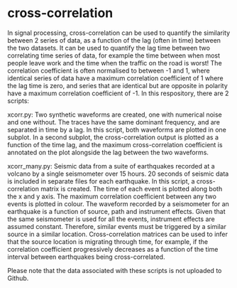 # cross-correlation
In signal processing, cross-correlation can be used to quantify the similarity between 2 series of data, as a function of the lag (often in time) between the two datasets. It can be used to quantify the lag time between two correlating time series of data, for example the time between when most people leave work and the time when the traffic on the road is worst! The correlation coefficient is often normalised to between -1 and 1, where identical series of data have a maximum correlation coefficient of 1 where the lag time is zero, and series that are identical but are opposite in polarity have a maximum correlation coefficient of -1.  In this respository, there are 2 scripts:

xcorr.py: Two synthetic waveforms are created, one with numerical noise and one without. The traces have the same dominant frequency, and are separated in time by a lag. In this script, both waveforms are plotted in one subplot. In a second subplot, the cross-correlation output is plotted as a function of the time lag, and the maximum cross-correlation coefficient is annotated on the plot alongside the lag between the two waveforms.

xcorr_many.py: Seismic data from a suite of earthquakes recorded at a volcano by a single seismometer over 15 hours. 20 seconds of seismic data is included in separate files for each earthquake. In this script, a cross-correlation matrix is created. The time of each event is plotted along both the x and y axis. The maximum correlation coefficient between any two events is plotted in colour. The waveform recorded by a seismometer for an earthquake is a function of source, path and instrument effects. Given that the same seismometer is used for all the events, instrument effects are assumed constant. Therefore, similar events must be triggered by a similar source in a similar location. Cross-correlation matrices can be used to infer that the source location is migrating through time, for example, if the correlation coefficient progressively decreases as a function of the time interval between earthquakes being cross-correlated. 

Please note that the data associated with these scripts is not uploaded to Github.
